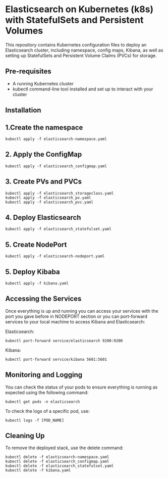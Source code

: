 
# Elasticsearch on Kubernetes (k8s) with StatefulSets and Persistent Volumes


This repository contains Kubernetes configuration files to deploy an Elasticsearch cluster, including namespace, config maps, Kibana, as well as setting up StatefulSets and Persistent Volume Claims (PVCs) for storage.
## Pre-requisites
- A running Kubernetes cluster
- kubectl command-line tool installed and set up to interact with your cluster
## Installation
## 1.Create the namespace
```console
kubectl apply -f elasticsearch-namespace.yaml
```
## 2. Apply the ConfigMap
```console
kubectl apply -f elasticsearch_configmap.yaml
```
## 3. Create PVs and PVCs
```console
kubectl apply -f elasticsearch_storageclass.yaml
kubectl apply -f elasticsearch_pv.yaml
kubectl apply -f elasticsearch_pvc.yaml
```
## 4. Deploy Elasticsearch
```console
kubectl apply -f elasticsearch_statefulset.yaml
```
## 5. Create NodePort
```console
kubectl apply -f elasticsearch-nodeport.yaml
```
## 5. Deploy Kibaba
```console
kubectl apply -f kibana.yaml
```

## Accessing the Services
Once everything is up and running you can access your services with the port you gave before in NODEPORT section or you can port-forward services to your local machine to access Kibana and Elasticsearch:

Elasticsearch:
```console
kubectl port-forward service/elasticsearch 9200:9200
```

Kibana:
```console
kubectl port-forward service/kibana 5601:5601
```

## Monitoring and Logging
You can check the status of your pods to ensure everything is running as expected using the following command:

```console
kubectl get pods -n elasticsearch
```
To check the logs of a specific pod, use:
```console
kubectl logs -f [POD_NAME]
```


## Cleaning Up
To remove the deployed stack, use the delete command:
```console
kubectl delete -f elasticsearch-namespace.yaml
kubectl delete -f elasticsearch_configmap.yaml
kubectl delete -f elasticsearch_statefulset.yaml
kubectl delete -f kibana.yaml
```
